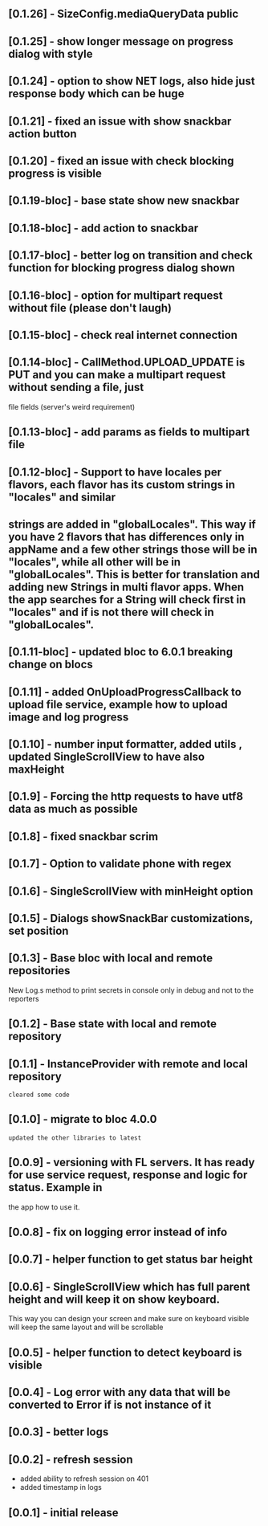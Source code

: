 ## [0.1.26] -  SizeConfig.mediaQueryData public

## [0.1.25] -  show longer message on progress dialog with style

## [0.1.24] -  option to show NET logs, also hide just response body which can be huge

## [0.1.21] -  fixed an issue with show snackbar action button

## [0.1.20] -  fixed an issue with check blocking progress is visible

## [0.1.19-bloc] -  base state show new snackbar

## [0.1.18-bloc] -  add action to snackbar

## [0.1.17-bloc] -  better log on transition and check function for blocking progress dialog shown

## [0.1.16-bloc] -  option for multipart request without file (please don't laugh)

## [0.1.15-bloc] -  check real internet connection

## [0.1.14-bloc] -  CallMethod.UPLOAD_UPDATE is PUT and you can make a multipart request without sending a file, just
 file fields (server's weird requirement)

## [0.1.13-bloc] -  add params as fields to multipart file

## [0.1.12-bloc] -  Support to have locales per flavors, each flavor has its custom strings in "locales" and similar
## strings are added in "globalLocales". This way if you have 2 flavors that has differences only in appName and a few other strings those will be in "locales", while all other will be in "globalLocales". This is better for translation and adding new Strings in multi flavor apps. When the app searches for a String will check first in "locales" and if is not there will check in "globalLocales".

## [0.1.11-bloc] - updated bloc to 6.0.1 breaking change on blocs

## [0.1.11] - added OnUploadProgressCallback to upload file service, example how to upload image and log progress

## [0.1.10] - number input formatter, added utils , updated SingleScrollView to have also maxHeight

## [0.1.9] - Forcing the http requests to have utf8 data as much as possible

## [0.1.8] - fixed snackbar scrim

## [0.1.7] - Option to validate phone with regex

## [0.1.6] - SingleScrollView with minHeight option
 
## [0.1.5] - Dialogs showSnackBar customizations, set position 

## [0.1.3] - Base bloc with local and remote repositories
New Log.s method to print secrets in console only in debug and not to the reporters

## [0.1.2] - Base state with local and remote repository

## [0.1.1] - InstanceProvider with remote and local repository
    cleared some code

## [0.1.0] - migrate to bloc 4.0.0
    updated the other libraries to latest

## [0.0.9] - versioning with FL servers. It has ready for use service request, response and logic for status. Example in
 the app how to use it.

## [0.0.8] - fix on logging error instead of info

## [0.0.7] - helper function to get status bar height

## [0.0.6] - SingleScrollView which has full parent height and will keep it on show keyboard.
This way you can design your screen and make sure on keyboard visible will keep the same layout and will be
scrollable

## [0.0.5] - helper function to detect keyboard is visible

## [0.0.4] - Log error with any data that will be converted to Error if is not instance of it

## [0.0.3] - better logs

## [0.0.2] - refresh session

* added ability to refresh session on 401
* added timestamp in logs

## [0.0.1] - initial release

